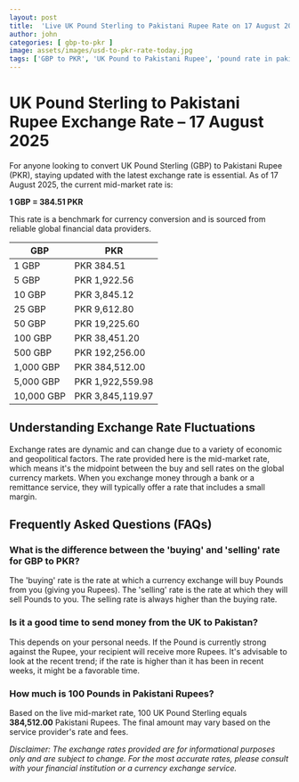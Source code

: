 ```yaml
---
layout: post
title:  'Live UK Pound Sterling to Pakistani Rupee Rate on 17 August 2025'
author: john
categories: [ gbp-to-pkr ]
image: assets/images/usd-to-pkr-rate-today.jpg
tags: ['GBP to PKR', 'UK Pound to Pakistani Rupee', 'pound rate in pakistan', 'great britain pound to pkr', 'uk to pakistan money transfer']
---
```


# UK Pound Sterling to Pakistani Rupee Exchange Rate – 17 August 2025

For anyone looking to convert UK Pound Sterling (GBP) to Pakistani Rupee (PKR), staying updated with the latest exchange rate is essential. As of 17 August 2025, the current mid-market rate is:

**1 GBP = 384.51 PKR**

This rate is a benchmark for currency conversion and is sourced from reliable global financial data providers.

| GBP | PKR |
| --- | --- |
| 1 GBP | PKR 384.51 |
| 5 GBP | PKR 1,922.56 |
| 10 GBP | PKR 3,845.12 |
| 25 GBP | PKR 9,612.80 |
| 50 GBP | PKR 19,225.60 |
| 100 GBP | PKR 38,451.20 |
| 500 GBP | PKR 192,256.00 |
| 1,000 GBP | PKR 384,512.00 |
| 5,000 GBP | PKR 1,922,559.98 |
| 10,000 GBP | PKR 3,845,119.97 |


## Understanding Exchange Rate Fluctuations

Exchange rates are dynamic and can change due to a variety of economic and geopolitical factors. The rate provided here is the mid-market rate, which means it's the midpoint between the buy and sell rates on the global currency markets. When you exchange money through a bank or a remittance service, they will typically offer a rate that includes a small margin.

## Frequently Asked Questions (FAQs)

### What is the difference between the 'buying' and 'selling' rate for GBP to PKR?

The 'buying' rate is the rate at which a currency exchange will buy Pounds from you (giving you Rupees). The 'selling' rate is the rate at which they will sell Pounds to you. The selling rate is always higher than the buying rate.

### Is it a good time to send money from the UK to Pakistan?

This depends on your personal needs. If the Pound is currently strong against the Rupee, your recipient will receive more Rupees. It's advisable to look at the recent trend; if the rate is higher than it has been in recent weeks, it might be a favorable time.

### How much is 100 Pounds in Pakistani Rupees?

Based on the live mid-market rate, 100 UK Pound Sterling equals **384,512.00** Pakistani Rupees. The final amount may vary based on the service provider's rate and fees.



*Disclaimer: The exchange rates provided are for informational purposes only and are subject to change. For the most accurate rates, please consult with your financial institution or a currency exchange service.*
